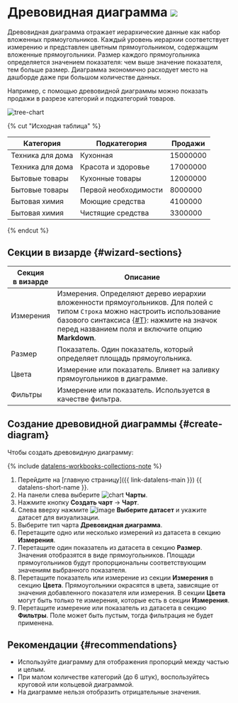 # Древовидная диаграмма ![](../../_assets/datalens/treemap.svg)

Древовидная диаграмма отражает иерархические данные как набор вложенных прямоугольников. Каждый уровень иерархии соответствует измерению и  представлен цветным прямоугольником, содержащим вложенные прямоугольники. Размер каждого прямоугольника определяется значением показателя: чем выше значение показателя, тем больше размер. Диаграмма экономично расходует место на дашборде даже при большом количестве данных.

Например, с помощью древовидной диаграммы можно показать продажи в разрезе категорий и подкатегорий товаров.

![tree-chart](../../_assets/datalens/visualization-ref/tree-chart/tree-chart.png)

{% cut "Исходная таблица" %}

| Категория        | Подкатегория         | Продажи  |
|------------------|----------------------|----------|
| Техника для дома | Кухонная             | 15000000 |
| Техника для дома | Красота и здоровье   | 17000000 |
| Бытовые товары   | Кухонные товары      | 12000000 |
| Бытовые товары   | Первой необходимости | 8000000  |
| Бытовая химия    | Моющие средства      | 4100000  |
| Бытовая химия    | Чистящие средства    | 3300000  |

{% endcut %}

## Секции в визарде {#wizard-sections}

Секция<br/> в визарде| Описание
----- | ----
Измерения | Измерения. Определяют дерево иерархии вложенности прямоугольников. Для полей с типом `Строка` можно настроить использование базового синтаксиса [{#T}](../dashboard/markdown.md): нажмите на значок перед названием поля и включите опцию **Markdown**.
Размер | Показатель. Один показатель, который определяет площадь прямоугольника.
Цвета | Измерение или показатель. Влияет на заливку прямоугольников в диаграмме.
Фильтры | Измерение или показатель. Используется в качестве фильтра.

## Создание древовидной диаграммы {#create-diagram}

Чтобы создать древовидную диаграмму:


{% include [datalens-workbooks-collections-note](../../_includes/datalens/operations/datalens-workbooks-collections-note-step4.md) %}


1. Перейдите на [главную страницу]({{ link-datalens-main }}) {{ datalens-short-name }}.
1. На панели слева выберите ![chart](../../_assets/console-icons/chart-column.svg) **Чарты**.
1. Нажмите кнопку **Создать чарт** → **Чарт**.
1. Слева вверху нажмите ![image](../../_assets/console-icons/circles-intersection.svg) **Выберите датасет** и укажите датасет для визуализации.
1. Выберите тип чарта **Древовидная диаграмма**.
1. Перетащите одно или несколько измерений из датасета в секцию **Измерения**.
1. Перетащите один показатель из датасета в секцию **Размер**. Значения отобразятся в виде прямоугольников. Площади прямоугольников будут пропорциональны соответствующим значениям выбранного показателя.
1. Перетащите показатель или измерение из секции **Измерения** в секцию **Цвета**. Прямоугольники окрасятся в цвета, зависящие от значения добавленного показателя или измерения. В секции **Цвета** могут быть только те измерения, которые есть в секции **Измерения**.
1. Перетащите измерение или показатель из датасета в секцию **Фильтры**. Поле может быть пустым, тогда фильтрация не будет применена.

## Рекомендации {#recommendations}

* Используйте диаграмму для отображения пропорций между частью и целым.
* При малом количестве категорий (до 6 штук), воспользуйтесь круговой или кольцевой диаграммой.
* На диаграмме нельзя отобразить отрицательные значения.